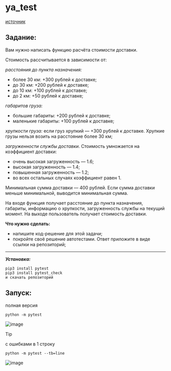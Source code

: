 # ya_test

[источник](https://practicum-for-students.yonote.ru/share/1bbf4ba8-b941-4965-ba21-1a8c1d24fac4/doc/untitled-1UnkOsqiXq)

## Задание:
Вам нужно написать функцию расчёта стоимости доставки.

Стоимость рассчитывается в зависимости от:

*расстояния до пункта назначения:*

- более 30 км: +300 рублей к доставке;
- до 30 км: +200 рублей к доставке;
- до 10 км: +100 рублей к доставке;
- до 2 км: +50 рублей к доставке;

*габаритов груза:*

- большие габариты: +200 рублей к доставке;
- маленькие габариты: +100 рублей к доставке;

*хрупкости груза:* 
если груз хрупкий — +300 рублей к доставке. Хрупкие грузы нельзя возить на расстояние более 30 км;

*загруженности службы доставки*. Стоимость умножается на коэффициент доставки:

- очень высокая загруженность — 1.6;
- высокая загруженность — 1.4;
- повышенная загруженность — 1.2;
- во всех остальных случаях коэффициент равен 1.

 

Минимальная сумма доставки — 400 рублей. Если сумма доставки меньше минимальной, выводится минимальная сумма.

На входе функция получает расстояние до пункта назначения, габариты, информацию о хрупкости, загруженность службы на текущий момент. На выходе пользователь получает стоимость доставки.

 

**__Что нужно сделать:__**

- напишите код-решение для этой задачи;
- покройте своё решение автотестами. Ответ приложите в виде ссылки на репозиторий;

__________________________________________________________________________________________________________
*__Установка:__*
```
pip3 install pytest
pip3 install pytest_check
и скачать репозиторий
```
## **__Запуск:__**
полная версия
```
python -m pytest
```
![image](https://github.com/user-attachments/assets/d25a7675-bc95-4c38-8e81-a7677be66e96)

> [!TIP]
> с ошибками в 1 строку
```
python -m pytest --tb=line
```
![image](https://github.com/user-attachments/assets/408dc621-436b-4224-940e-d2a3603cbdb2)
